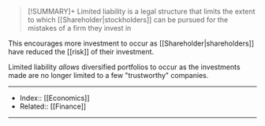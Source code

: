 > [!SUMMARY]+
> Limited liability is a legal structure that limits the extent to which [[Shareholder|stockholders]] can be pursued for the mistakes of a firm they invest in

This encourages more investment to occur as [[Shareholder|shareholders]] have reduced the [[risk]] of their investment.

Limited liability *allows* diversified portfolios to occur as the investments made are no longer limited to a few "trustworthy" companies.

---
- Index:: [[Economics]] 
- Related:: [[Finance]]
---
